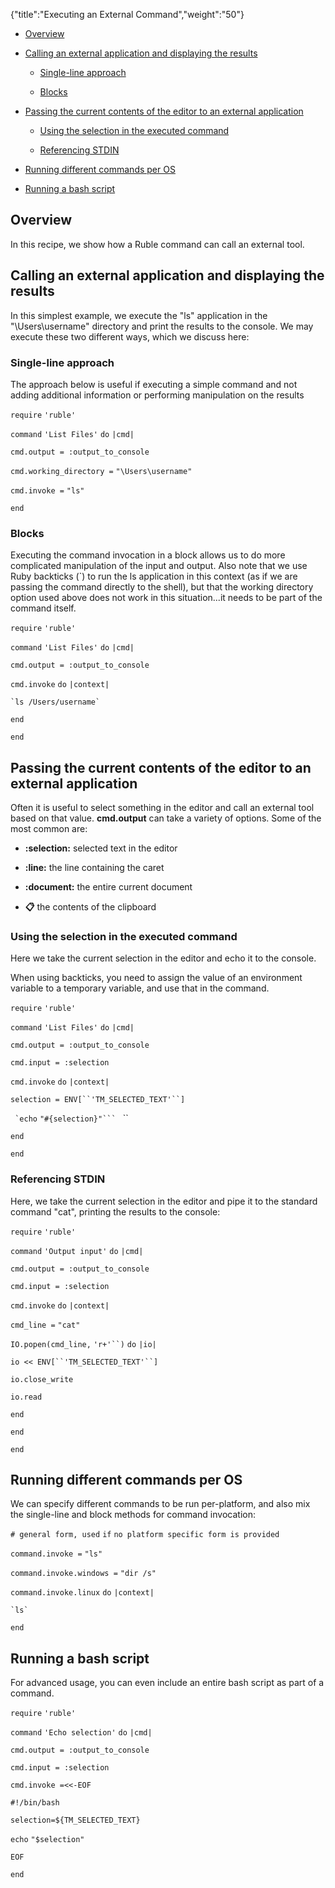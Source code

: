 {"title":"Executing an External Command","weight":"50"}

* [Overview](#overview)

* [Calling an external application and displaying the results](#calling-an-external-application-and-displaying-the-results)

    * [Single-line approach](#single-line-approach)

    * [Blocks](#blocks)

* [Passing the current contents of the editor to an external application](#passing-the-current-contents-of-the-editor-to-an-external-application)

    * [Using the selection in the executed command](#using-the-selection-in-the-executed-command)

    * [Referencing STDIN](#referencing-stdin)

* [Running different commands per OS](#running-different-commands-per-os)

* [Running a bash script](#running-a-bash-script)

## Overview

In this recipe, we show how a Ruble command can call an external tool.

## Calling an external application and displaying the results

In this simplest example, we execute the "ls" application in the "\\Users\\username" directory and print the results to the console. We may execute these two different ways, which we discuss here:

### Single-line approach

The approach below is useful if executing a simple command and not adding additional information or performing manipulation on the results

`require` `'ruble'`

`command` `'List Files'`  `do` `|cmd|`

`cmd.output = :output_to_console`

`cmd.working_directory =` `"\Users\username"`

`cmd.invoke =` `"ls"`

`end`

### Blocks

Executing the command invocation in a block allows us to do more complicated manipulation of the input and output. Also note that we use Ruby backticks (\`) to run the ls application in this context (as if we are passing the command directly to the shell), but that the working directory option used above does not work in this situation...it needs to be part of the command itself.

`require` `'ruble'`

`command` `'List Files'`  `do` `|cmd|`

`cmd.output = :output_to_console`

`cmd.invoke` `do` `|context|`

`` `ls /Users/username` ``

`end`

`end`

## Passing the current contents of the editor to an external application

Often it is useful to select something in the editor and call an external tool based on that value. **cmd.output** can take a variety of options. Some of the most common are:

* **:selection:** selected text in the editor

* **:line:** the line containing the caret

* **:document:** the entire current document

* **:clipboard:** the contents of the clipboard

### Using the selection in the executed command

Here we take the current selection in the editor and echo it to the console.

When using backticks, you need to assign the value of an environment variable to a temporary variable, and use that in the command.

`require` `'ruble'`

`command` `'List Files'`  `do` `|cmd|`

`cmd.output = :output_to_console`

`cmd.input = :selection`

`cmd.invoke` `do` `|context|`

`selection = ENV[``'TM_SELECTED_TEXT'``]`

`` `echo`` `"#{selection}"``` ` ``

`end`

`end`

### Referencing STDIN

Here, we take the current selection in the editor and pipe it to the standard command "cat", printing the results to the console:

`require` `'ruble'`

`command` `'Output input'`  `do` `|cmd|`

`cmd.output = :output_to_console`

`cmd.input = :selection`

`cmd.invoke` `do` `|context|`

`cmd_line =` `"cat"`

`IO.popen(cmd_line,` `'r+'``)` `do` `|io|`

`io << ENV[``'TM_SELECTED_TEXT'``]`

`io.close_write`

`io.read`

`end`

`end`

`end`

## Running different commands per OS

We can specify different commands to be run per-platform, and also mix the single-line and block methods for command invocation:

`# general form, used` `if` `no platform specific form is provided`

`command.invoke =` `"ls"`

`command.invoke.windows =` `"dir /s"`

`command.invoke.linux` `do` `|context|`

`` `ls` ``

`end`

## Running a bash script

For advanced usage, you can even include an entire bash script as part of a command.

`require` `'ruble'`

`command` `'Echo selection'`  `do` `|cmd|`

`cmd.output = :output_to_console`

`cmd.input = :selection`

`cmd.invoke =<<-EOF`

`#!/bin/bash`

`selection=${TM_SELECTED_TEXT}`

`echo` `"$selection"`

`EOF`

`end`
